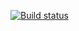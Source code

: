 [![Build status](https://ci.appveyor.com/api/projects/status/entxntal10sv315x?svg=true)](https://ci.appveyor.com/project/Solomakhin-Anton/homeweorkci)
